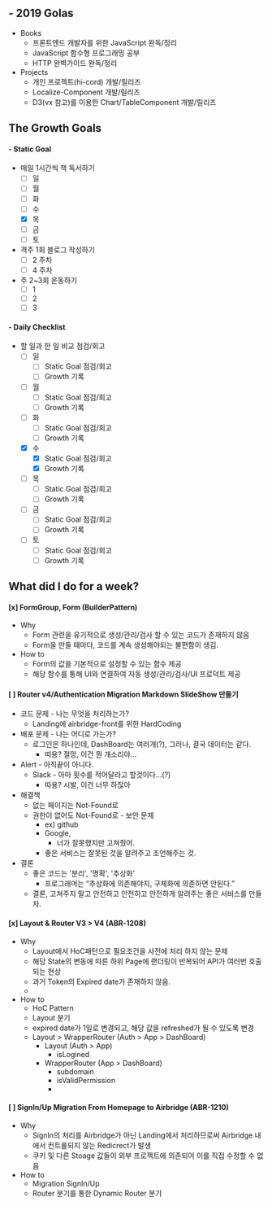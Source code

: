 ## - 2019 Golas
- Books
  - 프론트엔드 개발자를 위한 JavaScript 완독/정리
  - JavaScript 함수형 프로그래밍 공부
  - HTTP 완벽가이드 완독/정리
- Projects
  - 개인 프로젝트(hi-cord) 개발/릴리즈
  - Localize-Component 개발/릴리즈
  - D3(vx 참고)를 이용한 Chart/TableComponent 개발/릴리즈

## The Growth Goals
#### - Static Goal
- 매일 1시간씩 책 독서하기
  - [ ] 일
  - [ ] 월
  - [ ] 화
  - [ ] 수
  - [x] 목
  - [ ] 금
  - [ ] 토
- 격주 1회 블로그 작성하기
  - [ ] 2 주차
  - [ ] 4 주차
- 주 2~3회 운동하기
  - [ ] 1
  - [ ] 2
  - [ ] 3

#### - Daily Checklist
- 할 일과 한 일 비교 점검/회고
  - [ ] 일
    - [ ] Static Goal 점검/회고
    - [ ] Growth 기록
  - [ ] 월
    - [ ] Static Goal 점검/회고
    - [ ] Growth 기록
  - [ ] 화
    - [ ] Static Goal 점검/회고
    - [ ] Growth 기록
  - [x] 수
    - [x] Static Goal 점검/회고
    - [x] Growth 기록
  - [ ] 목
    - [ ] Static Goal 점검/회고
    - [ ] Growth 기록
  - [ ] 금
    - [ ] Static Goal 점검/회고
    - [ ] Growth 기록
  - [ ] 토
    - [ ] Static Goal 점검/회고
    - [ ] Growth 기록

## What did I do for a week?

#### [x] FormGroup, Form (BuilderPattern)
- Why
  - Form 관련을 유기적으로 생성/관리/검사 할 수 있는 코드가 존재하지 않음
  - Form을 만들 때마다, 코드를 계속 생성해야되는 불편함이 생김.
- How to
  - Form의 값을 기본적으로 설정할 수 있는 함수 제공
  - 해당 함수를 통해 UI와 연결하여 자동 생성/관리/검사/UI 프로덕트 제공

#### [ ] Router v4/Authentication Migration Markdown SlideShow 만들기
- 코드 문제 - 나는 무엇을 처리하는가?
  - Landing에 airbridge-front를 위한 HardCoding
- 배포 문제 - 나는 어디로 가는가?
  - 로그인은 하나인데, DashBoard는 여러개(?), 그러나, 결국 데이터는 같다.
    - 띠용? 절망, 이건 뭔 개소리야...
- Alert - 아직끝이 아니다.
  - Slack - 아마 횟수를 적어달라고 할것이다...(?)
    - 따용? 시발, 이건 너무 하잖아
- 해결책
  - 없는 페이지는 Not-Found로
  - 권한이 없어도 Not-Found로 - 보안 문제
    - ex) github
    - Google,
      - 너가 잘못했지만  고쳐줬어.
    - 좋은 서비스는 잘못된 것을 알려주고 조언해주는 것.
- 결론
  - 좋은 코드는 '분리', '명확', '추상화'
    - 프로그래머는 “추상화에 의존해야지, 구체화에 의존하면 안된다.”
  - 결론, 고쳐주지 말고 안전하고 안전하고 안전하게 알려주는 좋은 서비스를 만들자.

#### [x] Layout & Router V3 > V4 (ABR-1208)
- Why
  - Layout에서 HoC패턴으로 필요조건을 사전에 처리 하지 않는 문제
  - 해당 State의 변동에 따른 하위 Page에 랜더링이 반복되어 API가 여러번 호출되는 현상
  - 과거 Token의 Expired date가 존재하지 않음.
  -
- How to
  - HoC Pattern
  - Layout 분기
  - expired date가 1일로 변경되고, 해당 값을 refreshed가 될 수 있도록 변경
  - Layout > WrapperRouter (Auth > App > DashBoard)
    - Layout (Auth > App)
      - isLogined
    - WrapperRouter (App > DashBoard)
      - subdomain
      - isValidPermission
      - 

#### [ ] SignIn/Up Migration From Homepage to Airbridge (ABR-1210)
  - Why
    - SignIn의 처리를 Airbridge가 아닌 Landing에서 처리하므로써 Airbridge 내에서 컨트롤되지 않는 Redicrect가 발생
    - 쿠키 및 다른 Stoage 값들이 외부 프로젝트에 의존되어 이를 직접 수정할 수 없음
  - How to
    - Migration SignIn/Up
    - Router 분기를 통한 Dynamic Router 분기
